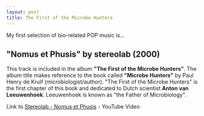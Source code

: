 ```yaml
---
layout: post
title: The First of the Microbe Hunters
---
```


My first selection of bio-related POP music is...

## "Nomus et Phusis" by stereolab (2000)

This track is included in the album **"The First of the Microbe Hunters"**. The album title makes reference to the book called **"Microbe Hunters"** by Paul Henry de Kruif (microbiologist/author). "The First of the Microbe Hunters" is the first chapter of this book and dedicated to Dutch scientist **Anton van Leeuwenhoek**. Leeuwenhoek is known as "the Father of Microbiology". 

Link to [Stereolab - Nomus et Phusis](https://www.youtube.com/watch?v=ayiEDI_RKR4) - YouTube Video
